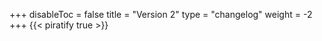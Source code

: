 +++
disableToc = false
title = "Version 2"
type = "changelog"
weight = -2
+++
{{< piratify true >}}
